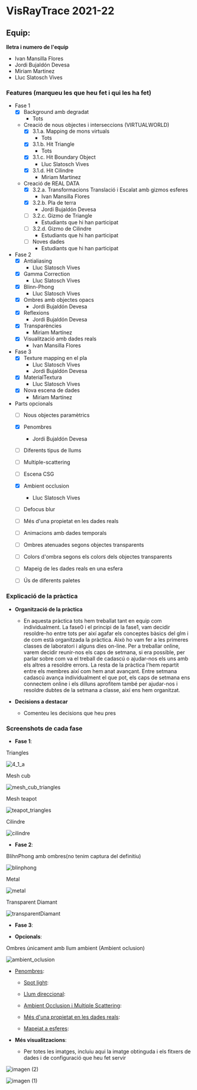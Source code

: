 # VisRayTrace 2021-22

## Equip:
**lletra i numero de l'equip**
* Ivan Mansilla Flores
* Jordi Bujaldón Devesa
* Miriam Martinez
* Lluc Slatosch Vives

### Features (marqueu les que heu fet i qui les ha fet)
- Fase 1
    - [x] Background amb degradat
      - Tots
   
    - Creació de nous objectes i interseccions (VIRTUALWORLD) 
        - [x] 3.1.a. Mapping de mons virtuals
          - Tots
        - [x] 3.1.b. Hit Triangle
          - Tots
        - [x] 3.1.c. Hit Boundary Object
          - Lluc Slatosch Vives
        - [X] 3.1.d. Hit Cilindre
          - Miriam Martinez
    - Creació de REAL DATA
        - [X] 3.2.a. Transformacions Translació i Escalat amb gizmos esferes
          - Ivan Mansilla Flores
        - [X] 3.2.b. Pla de terra
          - Jordi Bujaldón Devesa
        - [ ] 3.2.c. Gizmo de Triangle
          - Estudiants que hi han participat
        - [ ] 3.2.d. Gizmo de Cilindre
          - Estudiants que hi han participat
        - [ ] Noves dades
          - Estudiants que hi han participat
       

- Fase 2
    - [x] Antialiasing
      - Lluc Slatosch Vives
    - [x] Gamma Correction
      - Lluc Slatosch Vives
    - [x] Blinn-Phong
      - Lluc Slatosch Vives
    - [x] Ombres amb objectes opacs
      - Jordi Bujaldón Devesa
    - [x] Reflexions
      - Jordi Bujaldón Devesa
    - [x] Transparències
      - Miriam Martínez
    - [x] Visualització amb dades reals
      - Ivan Mansilla Flores
    
    
- Fase 3
  - [x] Texture mapping en el pla
    - Lluc Slatosch Vives
    - Jordi Bujaldón Devesa
  - [x] MaterialTextura
    - Lluc Slatosch Vives
  - [x] Nova escena de dades
    - Miriam Martínez
   
- Parts opcionals
  - [ ] Nous objectes paramètrics 
  - [x] Penombres
    - Jordi Bujaldón Devesa
   
  - [ ] Diferents tipus de llums 
    
  - [ ] Multiple-scattering 
   
  - [ ] Escena CSG 
  
  - [x] Ambient occlusion
    - Lluc Slatosch Vives
  - [ ] Defocus blur
   
  - [ ] Més d'una propietat en les dades reals
   
  - [ ] Animacions amb dades temporals
  
  - [ ] Ombres atenuades segons objectes transparents
  
  - [ ] Colors d'ombra segons els colors dels objectes transparents
  
  - [ ] Mapeig de les dades reals en una esfera
  
  - [ ] Ús de diferents paletes 
    
    
### Explicació de la pràctica    
  * **Organització de la pràctica**
    * En aquesta pràctica tots hem treballat tant en equip com individualment. La fase0 i el principi de la fase1, vam decidir resoldre-ho entre tots per així agafar els conceptes bàsics del glm i de com està organitzada la pràctica. Això ho vam fer a les primeres classes de laboratori i alguns dies on-line. Per a treballar online, varem decidir reunir-nos els caps de setmana, si era possible, per parlar sobre com va el treball de cadascú o ajudar-nos els uns amb els altres a resoldre errors. La resta de la pràctica l'hem repartit entre els membres així com hem anat avançant. Entre setmana cadascú avança individualment el que pot, els caps de setmana ens connectem online i els dilluns aprofitem també per ajudar-nos i resoldre dubtes de la setmana a classe, així ens hem organitzat.  

  * **Decisions a destacar**
    * Comenteu les decisions que heu pres 
### Screenshots de cada fase
* **Fase 1**: 

Triangles


![4_1_a](https://user-images.githubusercontent.com/72191681/162272719-1ff32e4b-3a2c-499a-9176-aa1f8cfa05da.png)


Mesh cub

![mesh_cub_triangles](https://user-images.githubusercontent.com/72191681/162271526-859685b9-9c5f-433b-aed8-babaefdd2186.png)


Mesh teapot


![teapot_triangles](https://user-images.githubusercontent.com/72191681/162272610-cc921551-bfeb-4c39-bd4a-c0b2eaf46398.png)


Cilindre


![cilindre](https://user-images.githubusercontent.com/72191681/162274206-6956e227-fb2e-4321-ae75-6af993731026.jpeg)


* **Fase 2**: 


BlihnPhong amb ombres(no tenim captura del definitiu)


![blinphong](https://user-images.githubusercontent.com/72191681/162273404-1aae3471-cba1-4797-a769-f18a39425178.jpeg)

Metal

![metal](https://user-images.githubusercontent.com/72191681/162272172-6ac7ff17-1d77-4af4-a87f-37651907f87e.jpeg)


Transparent Diamant

![transparentDiamant](https://user-images.githubusercontent.com/72191681/162272802-6764937e-f6c7-40db-9bcc-28ddc28b9d04.jpeg)


* **Fase 3**: 


* **Opcionals**:


Ombres únicament amb llum ambient (Ambient oclusion)


![ambient_oclusion](https://user-images.githubusercontent.com/72191681/162271697-f30f60b2-f1f3-4e72-b526-773f02eba79c.png)


* <ins>Penombres</ins>: 

   * <ins>Spot light</ins>: 
   
  * <ins>Llum direccional</ins>: 

  * <ins>Ambient Occlusion i Multiple Scattering</ins>:
     
   * <ins>Més d'una propietat en les dades reals</ins>: 
   

   * <ins>Mapejat a esferes</ins>: 

* **Més visualitzacions**:

   * Per totes les imatges, incluiu aqui la imatge obtinguda i els fitxers de dades i de configuració que heu fet servir


![imagen (2)](https://user-images.githubusercontent.com/31921873/162329409-41ffd4a4-a9a0-45a6-b0f1-cdcd7b202c70.png)



![imagen (1)](https://user-images.githubusercontent.com/31921873/162329417-208a7b0b-b633-479e-924d-3ab925013486.png)


